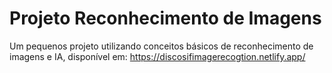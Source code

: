# Projeto Reconhecimento de Imagens
Um pequenos projeto utilizando conceitos básicos de reconhecimento de imagens e IA, disponível em:
https://discosifimagerecogtion.netlify.app/
